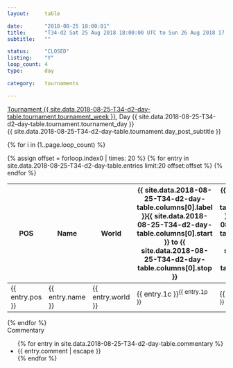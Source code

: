 ```yaml
---
layout: 	table

date: 		"2018-08-25 18:00:01"
title: 		"T34-d2 Sat 25 Aug 2018 18:00:00 UTC to Sun 26 Aug 2018 17:59:59 UTC"
subtitle: 	""

status:     "CLOSED"
listing:    "Y"
loop_count: 4
type:       day

category: 	tournaments

---
```

<div class="table_header">
    <span class="table_title">
        <a href="{{ site.data.2018-08-25-T34-d2-day-table.tournament.week_results_table_url }}">
        Tournament {{ site.data.2018-08-25-T34-d2-day-table.tournament.tournament_week }}</a>, Day {{ site.data.2018-08-25-T34-d2-day-table.tournament.tournament_day }}
    </span><br>
    <span class="table_subtitle">
        {{ site.data.2018-08-25-T34-d2-day-table.tournament.day_post_subtitle }}
    </span>  
</div>

{% for i in (1..page.loop_count) %}
<br>
<table class="day_table">
  <colgroup>
    <col style="width:18px">
    <col style="width:55px">
    <col style="width:55px">
    <col style="width:12px">
    <col style="width:12px">
    <col style="width:12px">
    <col style="width:12px">
    <col style="width:12px">
    <col style="width:12px">
    <col style="width:12px">
    <col style="width:12px">
    <col style="width:12px">
    <col style="width:12px">
    <col style="width:12px">
    <col style="width:12px">
    <col style="width:12px">
    <col style="width:12px">
    <col style="width:12px">
    <col style="width:12px">
    <col style="width:12px">
    <col style="width:12px">
    <col style="width:12px">
    <col style="width:12px">
    <col style="width:12px">
    <col style="width:12px">
    <col style="width:12px">
    <col style="width:12px">
    <col style="width:18px">
  </colgroup>  
  <thead>
    <tr>
        <th>POS</th>
        <th class="AlignLeft">Name</th>
        <th class="AlignLeft">World</th>
        <th><a class="hideDisplay">{{ site.data.2018-08-25-T34-d2-day-table.columns[0].label }}<span class="showDisplayOnHover">{{ site.data.2018-08-25-T34-d2-day-table.columns[0].start }} to {{ site.data.2018-08-25-T34-d2-day-table.columns[0].stop }}</span></a></th>
        <th><a class="hideDisplay">{{ site.data.2018-08-25-T34-d2-day-table.columns[1].label }}<span class="showDisplayOnHover">{{ site.data.2018-08-25-T34-d2-day-table.columns[1].start }} to {{ site.data.2018-08-25-T34-d2-day-table.columns[1].stop }}</span></a></th>
        <th><a class="hideDisplay">{{ site.data.2018-08-25-T34-d2-day-table.columns[2].label }}<span class="showDisplayOnHover">{{ site.data.2018-08-25-T34-d2-day-table.columns[2].start }} to {{ site.data.2018-08-25-T34-d2-day-table.columns[2].stop }}</span></a></th>
        <th><a class="hideDisplay">{{ site.data.2018-08-25-T34-d2-day-table.columns[3].label }}<span class="showDisplayOnHover">{{ site.data.2018-08-25-T34-d2-day-table.columns[3].start }} to {{ site.data.2018-08-25-T34-d2-day-table.columns[3].stop }}</span></a></th>
        <th><a class="hideDisplay">{{ site.data.2018-08-25-T34-d2-day-table.columns[4].label }}<span class="showDisplayOnHover">{{ site.data.2018-08-25-T34-d2-day-table.columns[4].start }} to {{ site.data.2018-08-25-T34-d2-day-table.columns[4].stop }}</span></a></th>
        <th><a class="hideDisplay">{{ site.data.2018-08-25-T34-d2-day-table.columns[5].label }}<span class="showDisplayOnHover">{{ site.data.2018-08-25-T34-d2-day-table.columns[5].start }} to {{ site.data.2018-08-25-T34-d2-day-table.columns[5].stop }}</span></a></th>
        <th><a class="hideDisplay">{{ site.data.2018-08-25-T34-d2-day-table.columns[6].label }}<span class="showDisplayOnHover">{{ site.data.2018-08-25-T34-d2-day-table.columns[6].start }} to {{ site.data.2018-08-25-T34-d2-day-table.columns[6].stop }}</span></a></th>
        <th><a class="hideDisplay">{{ site.data.2018-08-25-T34-d2-day-table.columns[7].label }}<span class="showDisplayOnHover">{{ site.data.2018-08-25-T34-d2-day-table.columns[7].start }} to {{ site.data.2018-08-25-T34-d2-day-table.columns[7].stop }}</span></a></th>
        <th><a class="hideDisplay">{{ site.data.2018-08-25-T34-d2-day-table.columns[8].label }}<span class="showDisplayOnHover">{{ site.data.2018-08-25-T34-d2-day-table.columns[8].start }} to {{ site.data.2018-08-25-T34-d2-day-table.columns[8].stop }}</span></a></th>
        <th><a class="hideDisplay">{{ site.data.2018-08-25-T34-d2-day-table.columns[9].label }}<span class="showDisplayOnHover">{{ site.data.2018-08-25-T34-d2-day-table.columns[9].start }} to {{ site.data.2018-08-25-T34-d2-day-table.columns[9].stop }}</span></a></th>
        <th><a class="hideDisplay">{{ site.data.2018-08-25-T34-d2-day-table.columns[10].label }}<span class="showDisplayOnHover">{{ site.data.2018-08-25-T34-d2-day-table.columns[10].start }} to {{ site.data.2018-08-25-T34-d2-day-table.columns[10].stop }}</span></a></th>
        <th><a class="hideDisplay">{{ site.data.2018-08-25-T34-d2-day-table.columns[11].label }}<span class="showDisplayOnHover">{{ site.data.2018-08-25-T34-d2-day-table.columns[11].start }} to {{ site.data.2018-08-25-T34-d2-day-table.columns[11].stop }}</span></a></th>
        <th><a class="hideDisplay">{{ site.data.2018-08-25-T34-d2-day-table.columns[12].label }}<span class="showDisplayOnHover">{{ site.data.2018-08-25-T34-d2-day-table.columns[12].start }} to {{ site.data.2018-08-25-T34-d2-day-table.columns[12].stop }}</span></a></th>
        <th><a class="hideDisplay">{{ site.data.2018-08-25-T34-d2-day-table.columns[13].label }}<span class="showDisplayOnHover">{{ site.data.2018-08-25-T34-d2-day-table.columns[13].start }} to {{ site.data.2018-08-25-T34-d2-day-table.columns[13].stop }}</span></a></th>
        <th><a class="hideDisplay">{{ site.data.2018-08-25-T34-d2-day-table.columns[14].label }}<span class="showDisplayOnHover">{{ site.data.2018-08-25-T34-d2-day-table.columns[14].start }} to {{ site.data.2018-08-25-T34-d2-day-table.columns[14].stop }}</span></a></th>
        <th><a class="hideDisplay">{{ site.data.2018-08-25-T34-d2-day-table.columns[15].label }}<span class="showDisplayOnHover">{{ site.data.2018-08-25-T34-d2-day-table.columns[15].start }} to {{ site.data.2018-08-25-T34-d2-day-table.columns[15].stop }}</span></a></th>
        <th><a class="hideDisplay">{{ site.data.2018-08-25-T34-d2-day-table.columns[16].label }}<span class="showDisplayOnHover">{{ site.data.2018-08-25-T34-d2-day-table.columns[16].start }} to {{ site.data.2018-08-25-T34-d2-day-table.columns[16].stop }}</span></a></th>
        <th><a class="hideDisplay">{{ site.data.2018-08-25-T34-d2-day-table.columns[17].label }}<span class="showDisplayOnHover">{{ site.data.2018-08-25-T34-d2-day-table.columns[17].start }} to {{ site.data.2018-08-25-T34-d2-day-table.columns[17].stop }}</span></a></th>
        <th><a class="hideDisplay">{{ site.data.2018-08-25-T34-d2-day-table.columns[18].label }}<span class="showDisplayOnHover">{{ site.data.2018-08-25-T34-d2-day-table.columns[18].start }} to {{ site.data.2018-08-25-T34-d2-day-table.columns[18].stop }}</span></a></th>
        <th><a class="hideDisplay">{{ site.data.2018-08-25-T34-d2-day-table.columns[19].label }}<span class="showDisplayOnHover">{{ site.data.2018-08-25-T34-d2-day-table.columns[19].start }} to {{ site.data.2018-08-25-T34-d2-day-table.columns[19].stop }}</span></a></th>
        <th><a class="hideDisplay">{{ site.data.2018-08-25-T34-d2-day-table.columns[20].label }}<span class="showDisplayOnHover">{{ site.data.2018-08-25-T34-d2-day-table.columns[20].start }} to {{ site.data.2018-08-25-T34-d2-day-table.columns[20].stop }}</span></a></th>
        <th><a class="hideDisplay">{{ site.data.2018-08-25-T34-d2-day-table.columns[21].label }}<span class="showDisplayOnHover">{{ site.data.2018-08-25-T34-d2-day-table.columns[21].start }} to {{ site.data.2018-08-25-T34-d2-day-table.columns[21].stop }}</span></a></th>
        <th><a class="hideDisplay">{{ site.data.2018-08-25-T34-d2-day-table.columns[22].label }}<span class="showDisplayOnHover">{{ site.data.2018-08-25-T34-d2-day-table.columns[22].start }} to {{ site.data.2018-08-25-T34-d2-day-table.columns[22].stop }}</span></a></th>
        <th><a class="hideDisplay">{{ site.data.2018-08-25-T34-d2-day-table.columns[23].label }}<span class="showDisplayOnHover">{{ site.data.2018-08-25-T34-d2-day-table.columns[23].start }} to {{ site.data.2018-08-25-T34-d2-day-table.columns[23].stop }}</span></a></th>
        <th>Total</th>
    </tr>
  </thead>
  {% assign offset = forloop.index0 | times: 20 %}
<tbody>
{% for entry in site.data.2018-08-25-T34-d2-day-table.entries limit:20 offset:offset %}
  <tr>
    <td class="pl{{ entry.pos }}">{{ entry.pos }}</td>
    <td class="AlignLeft">{{ entry.name }}</td>
    <td class="AlignLeft">{{ entry.world }}</td>
    <td class="pl{{ entry.1p }}">{{ entry.1c }}<sup>{{ entry.1p }}</sup></td>
    <td class="pl{{ entry.2p }}">{{ entry.2c }}<sup>{{ entry.2p }}</sup></td>
    <td class="pl{{ entry.3p }}">{{ entry.3c }}<sup>{{ entry.3p }}</sup></td>
    <td class="pl{{ entry.4p }}">{{ entry.4c }}<sup>{{ entry.4p }}</sup></td>
    <td class="pl{{ entry.5p }}">{{ entry.5c }}<sup>{{ entry.5p }}</sup></td>
    <td class="pl{{ entry.6p }}">{{ entry.6c }}<sup>{{ entry.6p }}</sup></td>
    <td class="pl{{ entry.7p }}">{{ entry.7c }}<sup>{{ entry.7p }}</sup></td>
    <td class="pl{{ entry.8p }}">{{ entry.8c }}<sup>{{ entry.8p }}</sup></td>
    <td class="pl{{ entry.9p }}">{{ entry.9c }}<sup>{{ entry.9p }}</sup></td>
    <td class="pl{{ entry.10p }}">{{ entry.10c }}<sup>{{ entry.10p }}</sup></td>
    <td class="pl{{ entry.11p }}">{{ entry.11c }}<sup>{{ entry.11p }}</sup></td>
    <td class="pl{{ entry.12p }}">{{ entry.12c }}<sup>{{ entry.12p }}</sup></td>
    <td class="pl{{ entry.13p }}">{{ entry.13c }}<sup>{{ entry.13p }}</sup></td>
    <td class="pl{{ entry.14p }}">{{ entry.14c }}<sup>{{ entry.14p }}</sup></td>
    <td class="pl{{ entry.15p }}">{{ entry.15c }}<sup>{{ entry.15p }}</sup></td>
    <td class="pl{{ entry.16p }}">{{ entry.16c }}<sup>{{ entry.16p }}</sup></td>
    <td class="pl{{ entry.17p }}">{{ entry.17c }}<sup>{{ entry.17p }}</sup></td>
    <td class="pl{{ entry.18p }}">{{ entry.18c }}<sup>{{ entry.18p }}</sup></td>
    <td class="pl{{ entry.19p }}">{{ entry.19c }}<sup>{{ entry.19p }}</sup></td>
    <td class="pl{{ entry.20p }}">{{ entry.20c }}<sup>{{ entry.20p }}</sup></td>
    <td class="pl{{ entry.21p }}">{{ entry.21c }}<sup>{{ entry.21p }}</sup></td>
    <td class="pl{{ entry.22p }}">{{ entry.22c }}<sup>{{ entry.22p }}</sup></td>
    <td class="pl{{ entry.23p }}">{{ entry.23c }}<sup>{{ entry.23p }}</sup></td>
    <td class="pl{{ entry.24p }}">{{ entry.24c }}<sup>{{ entry.24p }}</sup></td>
    <td>{{ entry.total }}</td>
  </tr>
{% endfor %}  
</tbody>
</table>
<div class="leaderboard"></div>
{% endfor %}

<div class="commentary">
  <span class="commentary_title">Commentary</span>
  <ul>
    {% for entry in site.data.2018-08-25-T34-d2-day-table.commentary %}
    <li class="commentary_list">{{ entry.comment | escape }}</li>
    {% endfor %}
  </ul>
</div>



